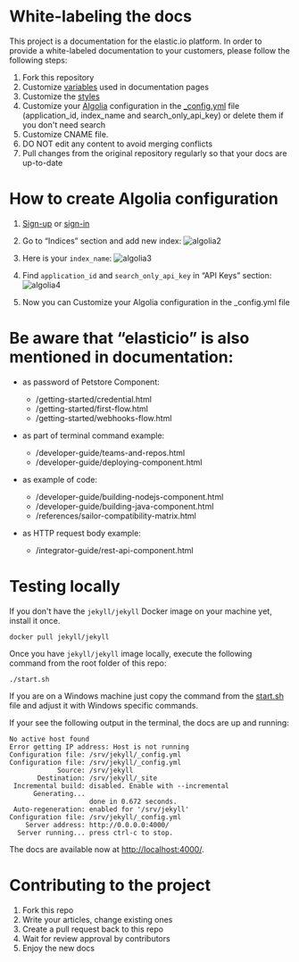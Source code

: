 # White-labeling the docs

This project is a documentation for the elastic.io platform. In order to provide a white-labeled documentation to your customers, please follow the following steps: 


1. Fork this repository
2. Customize [variables](_data/tenant.yml) used in documentation pages
3. Customize the [styles](./assets/css/common.css)
4. Customize your [Algolia](https://www.algolia.com/) configuration in the [_config.yml](./_config.yml) file (application_id, index_name and search_only_api_key) or delete them if you don't need search
5. Customize CNAME file.
6. DO NOT edit any content to avoid merging conflicts
7. Pull changes from the original repository regularly so that your docs are up-to-date

# How to create Algolia configuration 

1. [Sign-up](https://www.algolia.com/users/sign_up) or [sign-in](https://www.algolia.com/users/sign_in) 
2. Go to “Indices” section and add new index:
![algolia2](https://user-images.githubusercontent.com/36419533/41036629-59584f76-6999-11e8-99d9-cb04a49612dd.png)
3. Here is your `index_name`:
![algolia3](https://user-images.githubusercontent.com/36419533/41036633-5ec96c60-6999-11e8-8af3-3a2cd26f5933.png)
4. Find `application_id` and `search_only_api_key` in “API Keys” section:
![algolia4](https://user-images.githubusercontent.com/36419533/41036640-6449c626-6999-11e8-93b7-c5d0ea8ede03.png)


5. Now you can Customize your Algolia configuration in the _config.yml file

# Be aware that “elasticio” is also mentioned in documentation:

 - as password of Petstore Component:
   - /getting-started/credential.html
   - /getting-started/first-flow.html
   - /getting-started/webhooks-flow.html

- as part of terminal command example:
  - /developer-guide/teams-and-repos.html
  - /developer-guide/deploying-component.html

- as example of code:
  - /developer-guide/building-nodejs-component.html
  - /developer-guide/building-java-component.html
  - /references/sailor-compatibility-matrix.html

- as HTTP request body example:
  - /integrator-guide/rest-api-component.html






# Testing locally

If you don't have the ``jekyll/jekyll`` Docker image on your machine yet,
install it once.

````
docker pull jekyll/jekyll
````

Once you have ``jekyll/jekyll`` image locally, execute the following
command from the root folder of this repo:

````
./start.sh
````

If you are on a Windows machine just copy the command from the
[start.sh](./start.sh) file and adjust it with Windows specific commands.

If your see the following output in the terminal, the docs are up and running:

````
No active host found
Error getting IP address: Host is not running
Configuration file: /srv/jekyll/_config.yml
Configuration file: /srv/jekyll/_config.yml
            Source: /srv/jekyll
       Destination: /srv/jekyll/_site
 Incremental build: disabled. Enable with --incremental
      Generating...
                    done in 0.672 seconds.
 Auto-regeneration: enabled for '/srv/jekyll'
Configuration file: /srv/jekyll/_config.yml
    Server address: http://0.0.0.0:4000/
  Server running... press ctrl-c to stop.
 ````

The docs are available now at [http://localhost:4000/](http://localhost:4000/).


# Contributing to the project

1. Fork this repo
2. Write your articles, change existing ones
3. Create a pull request back to this repo
4. Wait for review approval by contributors
5. Enjoy the new docs
